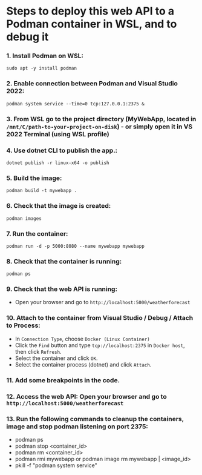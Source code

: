 # Steps to deploy this web API to a Podman container in WSL, and to debug it

### 1. Install Podman on WSL:
`sudo apt -y install podman`
### 2. Enable connection between Podman and Visual Studio 2022: 
`podman system service --time=0 tcp:127.0.0.1:2375 &`

### 3. From WSL go to the project directory (MyWebApp, located in `/mnt/C/path-to-your-project-on-disk`) - or simply open it in VS 2022 Terminal (using WSL profile)

### 4. Use dotnet CLI to publish the app.:
`dotnet publish -r linux-x64 -o publish`

### 5. Build the image:
`podman build -t mywebapp .`

### 6. Check that the image is created:
`podman images`


### 7. Run the container: 
`podman run -d -p 5000:8080 --name mywebapp mywebapp`

### 8. Check that the container is running: 
`podman ps`

### 9. Check that the web API is running:
- Open your browser and go to `http://localhost:5000/weatherforecast`

### 10. Attach to the container from Visual Studio / Debug /  Attach to Process: 
-  In `Connection Type`, choose `Docker (Linux Container)`  
-  Click the `Find` button and type `tcp://localhost:2375` in `Docker host`, then click `Refresh`.
- Select the container and click `OK`.
- Select the container process (dotnet) and click `Attach`.

### 11. Add some breakpoints in the code.

### 12. Access the web API: Open your browser and go to `http://localhost:5000/weatherforecast`


### 13. Run the following commands to cleanup the containers, image and stop podman listening on port 2375: 
- podman ps
- podman stop <container_id>
- podman rm <container_id>
- podman rmi mywebapp or podman image rm mywebapp | <image_id>
- pkill -f "podman system service"

